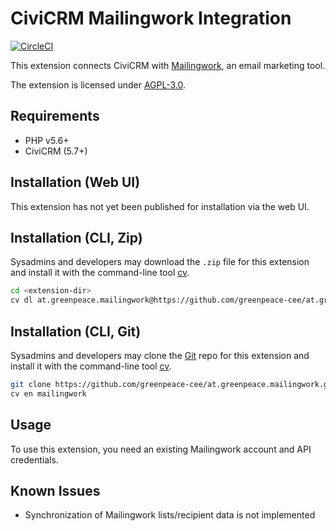 # CiviCRM Mailingwork Integration

[![CircleCI](https://circleci.com/gh/greenpeace-cee/at.greenpeace.mailingwork.svg?style=svg)](https://circleci.com/gh/greenpeace-cee/at.greenpeace.mailingwork)

This extension connects CiviCRM with [Mailingwork](https://mailingwork.de/), an email marketing tool.

The extension is licensed under [AGPL-3.0](LICENSE.txt).

## Requirements

* PHP v5.6+
* CiviCRM (5.7+)

## Installation (Web UI)

This extension has not yet been published for installation via the web UI.

## Installation (CLI, Zip)

Sysadmins and developers may download the `.zip` file for this extension and
install it with the command-line tool [cv](https://github.com/civicrm/cv).

```bash
cd <extension-dir>
cv dl at.greenpeace.mailingwork@https://github.com/greenpeace-cee/at.greenpeace.mailingwork/archive/master.zip
```

## Installation (CLI, Git)

Sysadmins and developers may clone the [Git](https://en.wikipedia.org/wiki/Git) repo for this extension and
install it with the command-line tool [cv](https://github.com/civicrm/cv).

```bash
git clone https://github.com/greenpeace-cee/at.greenpeace.mailingwork.git
cv en mailingwork
```

## Usage

To use this extension, you need an existing Mailingwork account and API credentials.

## Known Issues

- Synchronization of Mailingwork lists/recipient data is not implemented
